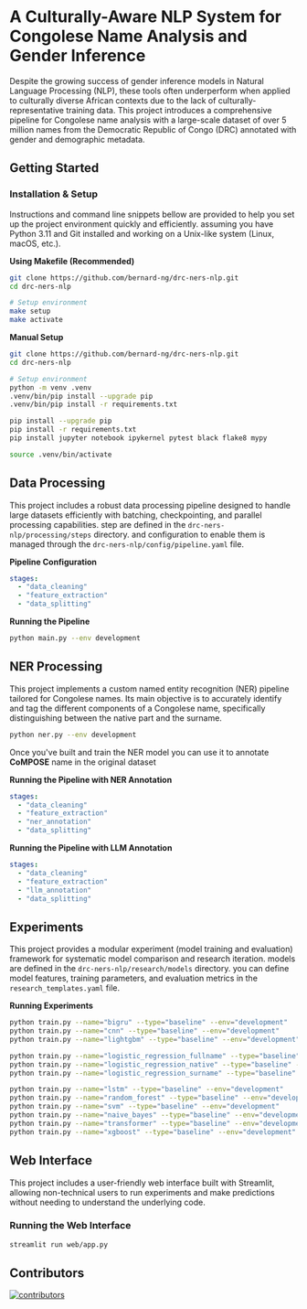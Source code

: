 # A Culturally-Aware NLP System for Congolese Name Analysis and Gender Inference

Despite the growing success of gender inference models in Natural Language Processing (NLP), these tools often
underperform when applied to culturally diverse African contexts due to the lack of culturally-representative training
data.
This project introduces a comprehensive pipeline for Congolese name analysis with a large-scale dataset of over 5
million names from the Democratic Republic of Congo (DRC) annotated with gender and demographic metadata.

## Getting Started

### Installation & Setup

Instructions and command line snippets bellow are provided to help you set up the project environment quickly and
efficiently.
assuming you have Python 3.11 and Git installed and working on a Unix-like system (Linux, macOS, etc.).

**Using Makefile (Recommended)**

```bash
git clone https://github.com/bernard-ng/drc-ners-nlp.git
cd drc-ners-nlp

# Setup environment
make setup
make activate
```

**Manual Setup**

```bash
git clone https://github.com/bernard-ng/drc-ners-nlp.git
cd drc-ners-nlp

# Setup environment
python -m venv .venv
.venv/bin/pip install --upgrade pip
.venv/bin/pip install -r requirements.txt

pip install --upgrade pip
pip install -r requirements.txt
pip install jupyter notebook ipykernel pytest black flake8 mypy

source .venv/bin/activate
```

## Data Processing

This project includes a robust data processing pipeline designed to handle large datasets efficiently with batching,
checkpointing, and parallel processing capabilities.
step are defined in the `drc-ners-nlp/processing/steps` directory. and configuration to enable them is managed through
the `drc-ners-nlp/config/pipeline.yaml` file.

**Pipeline Configuration**

```yaml
stages:
  - "data_cleaning"
  - "feature_extraction"
  - "data_splitting"
```

**Running the Pipeline**

```bash
python main.py --env development
```

## NER Processing

This project implements a custom named entity recognition (NER) pipeline tailored for Congolese names. 
Its main objective is to accurately identify and tag the different components of a Congolese name, 
specifically distinguishing between the native part and the surname.

```bash
python ner.py --env development
```

Once you've built and train the NER model you can use it to annotate **CoMPOSE** name in the original dataset 

**Running the Pipeline with NER Annotation**
```yaml
stages:
  - "data_cleaning"
  - "feature_extraction"
  - "ner_annotation"
  - "data_splitting"
```

**Running the Pipeline with LLM Annotation**
```yaml
stages:
  - "data_cleaning"
  - "feature_extraction"
  - "llm_annotation"
  - "data_splitting"
```

## Experiments

This project provides a modular experiment (model training and evaluation) framework for systematic model comparison and
research iteration. models are defined in the `drc-ners-nlp/research/models` directory.
you can define model features, training parameters, and evaluation metrics in the `research_templates.yaml` file.

**Running Experiments**

```bash
python train.py --name="bigru" --type="baseline" --env="development"
python train.py --name="cnn" --type="baseline" --env="development"
python train.py --name="lightgbm" --type="baseline" --env="development"

python train.py --name="logistic_regression_fullname" --type="baseline" --env="development"
python train.py --name="logistic_regression_native" --type="baseline" --env="development"
python train.py --name="logistic_regression_surname" --type="baseline" --env="development"

python train.py --name="lstm" --type="baseline" --env="development"
python train.py --name="random_forest" --type="baseline" --env="development"
python train.py --name="svm" --type="baseline" --env="development"
python train.py --name="naive_bayes" --type="baseline" --env="development"
python train.py --name="transformer" --type="baseline" --env="development"
python train.py --name="xgboost" --type="baseline" --env="development"
```

## Web Interface

This project includes a user-friendly web interface built with Streamlit, allowing non-technical users to run
experiments and make predictions without needing to understand the underlying code.

### Running the Web Interface

```bash
streamlit run web/app.py
```

## Contributors

<a href="https://github.com/bernard-ng/drc-ners-nlp/graphs/contributors" title="show all contributors">
  <img src="https://contrib.rocks/image?repo=bernard-ng/drc-ners-nlp" alt="contributors"/>
</a>
